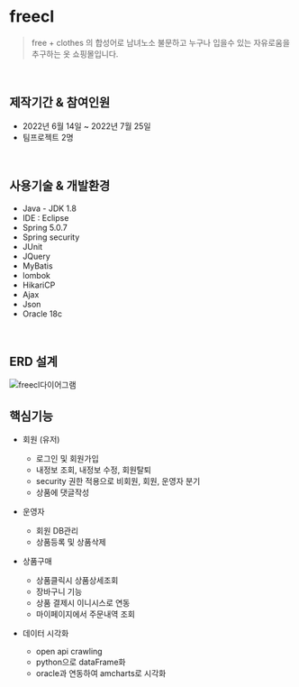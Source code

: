 # freecl
> free + clothes 의 합성어로 남녀노소 불문하고 누구나 입을수 있는 자유로움을 추구하는 옷 쇼핑몰입니다.   

<br/>

## 제작기간 & 참여인원
+ 2022년 6월 14일 ~ 2022년 7월 25일
+ 팀프로젝트 2명   

<br/>      
         
## 사용기술 & 개발환경
+ Java - JDK 1.8 
+ IDE : Eclipse
+ Spring 5.0.7 
+ Spring security
+ JUnit
+ JQuery
+ MyBatis
+ lombok
+ HikariCP
+ Ajax
+ Json
+ Oracle 18c
<br/>

## ERD 설계
![freecl다이어그램](https://user-images.githubusercontent.com/98159122/185538268-b99b63b0-c88e-40ca-9297-3b86d7371b23.png)



## 핵심기능   

+ 회원 (유저)   
  + 로그인 및 회원가입   
  + 내정보 조회, 내정보 수정, 회원탈퇴
  + security 권한 적용으로 비회원, 회원, 운영자 분기
  + 상품에 댓글작성   
  
+ 운영자
  + 회원 DB관리
  + 상품등록 및 상품삭제   
   
+ 상품구매
  + 상품클릭시 상품상세조회
  + 장바구니 기능
  + 상품 결제시 이니시스로 연동
  + 마이페이지에서 주문내역 조회

+ 데이터 시각화
  + open api crawling
  + python으로 dataFrame화
  + oracle과 연동하여 amcharts로 시각화
